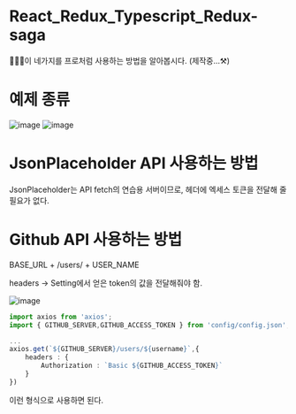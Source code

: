# React_Redux_Typescript_Redux-saga

🧑🏻‍💻이 네가지를 프로처럼 사용하는 방법을 알아봅시다. (제작중...⚒️)

# 예제 종류

![image](https://user-images.githubusercontent.com/48292190/112724594-74d56180-8f57-11eb-9584-b66c7e75bc1c.png)
![image](https://user-images.githubusercontent.com/48292190/112724600-7a32ac00-8f57-11eb-8ec2-ede243b39f1b.png)

# JsonPlaceholder API 사용하는 방법

JsonPlaceholder는 API fetch의 연습용 서버이므로, 헤더에 엑세스 토큰을 전달해 줄 필요가 없다.

# Github API 사용하는 방법

BASE_URL + /users/ + USER_NAME

headers -> Setting에서 얻은 token의 값을 전달해줘야 함.

![image](https://user-images.githubusercontent.com/48292190/112719938-f240a800-8f3e-11eb-9ba1-a013b13d7332.png)

```typescript
import axios from 'axios';
import { GITHUB_SERVER,GITHUB_ACCESS_TOKEN } from 'config/config.json';

...
axios.get(`${GITHUB_SERVER}/users/${username}`,{
    headers : {
        Authorization : `Basic ${GITHUB_ACCESS_TOKEN}`
    }
})
```

이런 형식으로 사용하면 된다.
